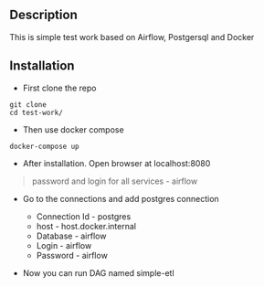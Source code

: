 ## Description
This is simple test work based on Airflow, Postgersql and Docker 

## Installation
* First clone the repo
 
```
git clone 
cd test-work/
```
* Then use docker compose
 
```
docker-compose up
```
* After installation. Open browser at localhost:8080
> password and login for all services - airflow

* Go to the connections and add postgres connection
  * Connection Id - postgres
  * host - host.docker.internal
  * Database - airflow
  * Login - airflow
  * Password - airflow

* Now you can run DAG named simple-etl
